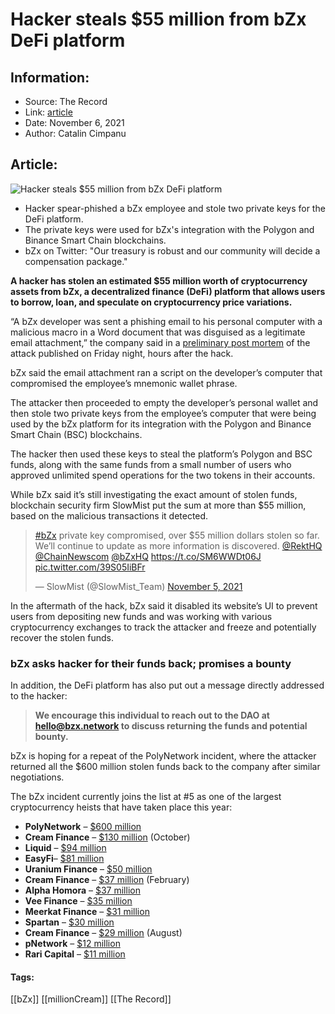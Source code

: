 # Hacker steals $55 million from bZx DeFi platform
### 

## Information:
+ Source: The Record
+ Link: [article](https://therecord.media/hacker-steals-55-million-from-bzx-defi-platform/)
+ Date: November 6, 2021
+ Author: Catalin Cimpanu


## Article:
![Hacker steals $55 million from bZx DeFi platform](https://therecord.media/wp-content/uploads/2021/11/bZx.png)

* Hacker spear-phished a bZx employee and stole two private keys for the DeFi platform.
* The private keys were used for bZx's integration with the Polygon and Binance Smart Chain blockchains.
* bZx on Twitter: "Our treasury is robust and our community will decide a compensation package."


**A hacker has stolen an estimated $55 million worth of cryptocurrency assets from bZx, a decentralized finance (DeFi) platform that allows users to borrow, loan, and speculate on cryptocurrency price variations.**


“A bZx developer was sent a phishing email to his personal computer with a malicious macro in a Word document that was disguised as a legitimate email attachment,” the company said in a [preliminary post mortem](https://bzx.network/blog/prelminary-post-mortem) of the attack published on Friday night, hours after the hack.


bZx said the email attachment ran a script on the developer’s computer that compromised the employee’s mnemonic wallet phrase.


The attacker then proceeded to empty the developer’s personal wallet and then stole two private keys from the employee’s computer that were being used by the bZx platform for its integration with the Polygon and Binance Smart Chain (BSC) blockchains.


The hacker then used these keys to steal the platform’s Polygon and BSC funds, along with the same funds from a small number of users who approved unlimited spend operations for the two tokens in their accounts.


While bZx said it’s still investigating the exact amount of stolen funds, blockchain security firm SlowMist put the sum at more than $55 million, based on the malicious transactions it detected.




> [#bZx](https://twitter.com/hashtag/bZx?src=hash&ref_src=twsrc%5Etfw) private key compromised, over $55 million dollars stolen so far. We’ll continue to update as more information is discovered. [@RektHQ](https://twitter.com/RektHQ?ref_src=twsrc%5Etfw) [@ChainNewscom](https://twitter.com/ChainNewscom?ref_src=twsrc%5Etfw) [@bZxHQ](https://twitter.com/bZxHQ?ref_src=twsrc%5Etfw) <https://t.co/SM6WWDt06J> [pic.twitter.com/39S05IiBFr](https://t.co/39S05IiBFr)
> 
> — SlowMist (@SlowMist\_Team) [November 5, 2021](https://twitter.com/SlowMist_Team/status/1456647033826123780?ref_src=twsrc%5Etfw)



In the aftermath of the hack, bZx said it disabled its website’s UI to prevent users from depositing new funds and was working with various cryptocurrency exchanges to track the attacker and freeze and potentially recover the stolen funds.


### bZx asks hacker for their funds back; promises a bounty


In addition, the DeFi platform has also put out a message directly addressed to the hacker:



> **We encourage this individual to reach out to the DAO at hello@bzx.network to discuss returning the funds and potential bounty.**
> 
> 


bZx is hoping for a repeat of the PolyNetwork incident, where the attacker returned all the $600 million stolen funds back to the company after similar negotiations.


The bZx incident currently joins the list at #5 as one of the largest cryptocurrency heists that have taken place this year:


* **PolyNetwork** – [$600 million](https://therecord.media/hacker-steals-600-million-from-poly-network-in-biggest-cryptocurrency-hack-ever/)
* **Cream Finance** – [$130 million](https://therecord.media/hackers-steal-130-million-from-cream-finance-the-companys-3rd-hack-this-year/) (October)
* **Liquid** – [$94 million](https://therecord.media/japanese-crypto-exchange-liquid-hacked-for-94-million/)
* **EasyFi**– [$81 million](https://halborn.com/explained-the-easyfi-hack-april-2021/)
* **Uranium Finance** – [$50 million](https://cryptobriefing.com/bsc-protocol-uranium-finance-hacked-50-million/)
* **Cream Finance** – [$37 million](https://www.coindesk.com/markets/2021/02/13/defi-protocols-cream-finance-alpha-exploited-in-flash-loan-attack-375m-lost/) (February)
* **Alpha Homora** – [$37 million](https://cointelegraph.com/news/alpha-homora-loses-37-million-following-iron-bank-exploit)
* **Vee Finance** – [$35 million](https://decrypt.co/81400/avalanche-defi-platform-vee-finance-suffers-35m-hack)
* **Meerkat Finance** – [$31 million](https://coinmarketcap.com/alexandria/article/31m-stolen-after-meerkat-finance-launch-goes-wrong)
* **Spartan** – [$30 million](https://peckshield.medium.com/the-spartan-incident-root-cause-analysis-a0324cb4b42a)
* **Cream Finance** – [$29 million](https://therecord.media/hackers-steal-29-million-from-crypto-platform-cream-finance/) (August)
* **pNetwork** – [$12 million](https://www.theblockcrypto.com/post/118060/defi-pnetwork-hack-wrapped-bitcoin-12-million-lost)
* **Rari Capital** – [$11 million](https://cointelegraph.com/news/rari-capital-falls-victim-to-11-million-exploit)





#### Tags:
[[bZx]] [[millionCream]] [[The Record]]
